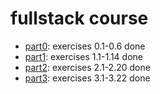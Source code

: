 # fullstack course
* [part0](https://github.com/satuso/fullstack/tree/main/osa0): exercises 0.1-0.6 done
* [part1](https://github.com/satuso/fullstack/tree/main/osa1): exercises 1.1-1.14 done
* [part2](https://github.com/satuso/fullstack/tree/main/osa2): exercises 2.1-2.20 done
* [part3](https://github.com/satuso/phonebook): exercises 3.1-3.22 done
